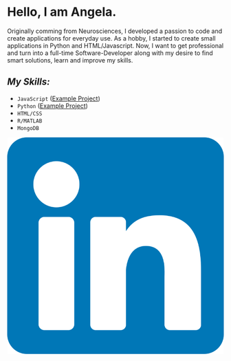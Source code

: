 # Hello, I am Angela.

Originally comming from Neurosciences, I developed a passion to code and create applications for everyday use. As a hobby, I started to create small applications in Python and HTML/Javascript. Now, I want to get professional and turn into a full-time Software-Developer along with my desire to find smart solutions, learn and improve my skills.


## _My Skills:_
- `JavaScript` ([Example Project](https://github.com/AHen-C0de/capstone-project))
- `Python` ([Example Project](https://github.com/AHen-C0de/Black-Jack-GUI-version))
- `HTML/CSS`
- `R/MATLAB`
- `MongoDB`

![linkedin](./linkedin-logo.svg)


